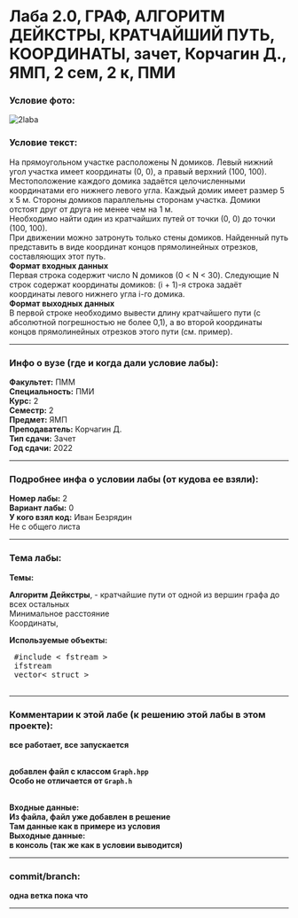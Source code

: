 # Лаба 2.0, ГРАФ, АЛГОРИТМ ДЕЙКСТРЫ, КРАТЧАЙШИЙ ПУТЬ, КООРДИНАТЫ, зачет, Корчагин Д., ЯМП, 2 сем, 2 к, ПМИ

<h3>Условие фото:</h3>


![2laba](https://user-images.githubusercontent.com/72470327/174523319-badf155a-0d24-4d33-b209-d11938f1f746.jpg)


<h3>Условие текст:</h3>
<p>
На прямоугольном участке расположены N домиков. Левый нижний <br/>
угол участка имеет координаты (0, 0), а правый верхний (100, 100). <br/>
  Местоположение каждого домика задаётся целочисленными координатами его нижнего левого угла. Каждый домик имеет размер 5 х 5 м. Стороны домиков параллельны сторонам участка. Домики отстоят друг от друга не менее чем на 1 м. <br/>
  Необходимо найти один из кратчайших путей от точки (0, 0) до точки (100, 100). <br/>
  При движении можно затронуть только стены домиков. Найденный путь представить в виде координат концов прямолинейных отрезков, составляющих этот путь.<br/>
  <b>Формат входных данных</b> <br/>
Первая строка содержит число N домиков (0 < N < 30). Следующие N строк содержат координаты домиков: (i + 1)-я строка задаёт координаты левого нижнего угла і-го домика.<br/>
  <b>Формат выходных данных</b> <br/>
В первой строке необходимо вывести длину кратчайшего пути (с  <br/>
абсолютной погрешностью не более 0,1), а во второй координаты концов прямолинейных отрезков этого пути (см. пример). <br/>
</p>

<hr />
<h3>Инфо о вузе (где и когда дали условие лабы):</h3>
<b>Факультет:</b> ПММ
<br/>
<b>Специальность:</b> ПМИ
<br/>
<b>Курс:</b> 2
<br/>
<b>Семестр:</b> 2
<br/>
<b>Предмет:</b> ЯМП
<br/>
<b>Преподаватель:</b> Корчагин Д.
<br/>
<b>Тип сдачи:</b> Зачет
<br/>
<b>Год сдачи:</b> 2022

<hr />
<h3>Подробнее инфа о условии лабы (от кудова ее взяли):</h3>
<b>Номер лабы:</b> 2
<br/>
<b>Вариант лабы:</b> 0
<br/>
<b>У кого взял код:</b> Иван Безрядин 
<br/>
Не с общего листа

<hr />

<h3>Тема лабы:</h3>
<b>Темы:</b> 
<p>
  <b>Алгоритм Дейкстры</b>, - кратчайшие пути от одной из вершин графа до всех остальных <br/>
  Минимальное расстояние <br/>
  Координаты,</b> 
</p>
<b>Используемые объекты:</b> <br/>
<pre>
 #include < fstream >
 ifstream
 vector< struct > 
 </pre>
<p>
  
</p>

<hr />

<h3>Комментарии к этой лабе (к решению этой лабы в этом проекте):</h3>
<p>
 <b>все работает, все запускается</b> <br/><br/>
  
  <b>добавлен файл с классом <code>Graph.hpp</code> <br/>
    Особо не отличается от <code>Graph.h</code> <br/><br/>
  
  <b>Входные данные:</b> <br/>
  Из файла, <b>файл уже добавлен в решение </b> <br/>
  Там данные как в примере из условия<br/>
    <b>Выходные данные:</b> <br/>
   в консоль (так же как в условии выводится)
</p>

<hr />

<h3>commit/branch:</h3>
  <p>
    одна ветка пока что
</p>

<hr />

